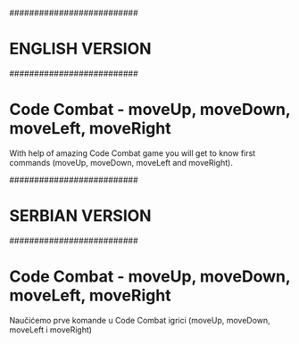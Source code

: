 ##########################
#     ENGLISH VERSION    #
##########################

# Code Combat - moveUp, moveDown, moveLeft, moveRight

With help of amazing Code Combat game you will get to know first commands (moveUp, moveDown, moveLeft and moveRight).


##########################
#     SERBIAN VERSION    #
##########################

# Code Combat - moveUp, moveDown, moveLeft, moveRight

Naučićemo prve komande u Code Combat igrici  (moveUp, moveDown, moveLeft i moveRight)
